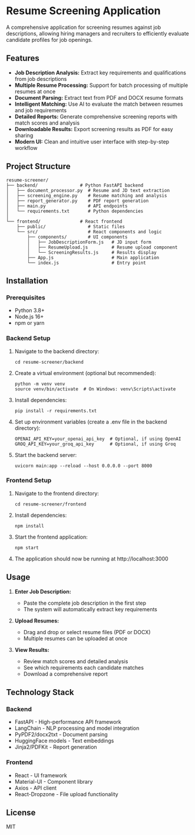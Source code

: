 # Resume Screening Application

A comprehensive application for screening resumes against job descriptions, allowing hiring managers and recruiters to efficiently evaluate candidate profiles for job openings.

## Features

- **Job Description Analysis:** Extract key requirements and qualifications from job descriptions
- **Multiple Resume Processing:** Support for batch processing of multiple resumes at once
- **Document Parsing:** Extract text from PDF and DOCX resume formats
- **Intelligent Matching:** Use AI to evaluate the match between resumes and job requirements
- **Detailed Reports:** Generate comprehensive screening reports with match scores and analysis
- **Downloadable Results:** Export screening results as PDF for easy sharing
- **Modern UI:** Clean and intuitive user interface with step-by-step workflow

## Project Structure

```
resume-screener/
├── backend/                # Python FastAPI backend
│   ├── document_processor.py  # Resume and JD text extraction
│   ├── screening_engine.py    # Resume matching and analysis
│   ├── report_generator.py    # PDF report generation
│   ├── main.py                # API endpoints
│   └── requirements.txt       # Python dependencies
│
└── frontend/               # React frontend
    ├── public/                # Static files
    └── src/                   # React components and logic
        ├── components/        # UI components
        │   ├── JobDescriptionForm.js   # JD input form
        │   ├── ResumeUpload.js         # Resume upload component
        │   └── ScreeningResults.js     # Results display
        ├── App.js                      # Main application
        └── index.js                    # Entry point
```

## Installation

### Prerequisites

- Python 3.8+
- Node.js 16+
- npm or yarn

### Backend Setup

1. Navigate to the backend directory:
   ```
   cd resume-screener/backend
   ```

2. Create a virtual environment (optional but recommended):
   ```
   python -m venv venv
   source venv/bin/activate  # On Windows: venv\Scripts\activate
   ```

3. Install dependencies:
   ```
   pip install -r requirements.txt
   ```

4. Set up environment variables (create a .env file in the backend directory):
   ```
   OPENAI_API_KEY=your_openai_api_key  # Optional, if using OpenAI
   GROQ_API_KEY=your_groq_api_key      # Optional, if using Groq
   ```

5. Start the backend server:
   ```
   uvicorn main:app --reload --host 0.0.0.0 --port 8000
   ```

### Frontend Setup

1. Navigate to the frontend directory:
   ```
   cd resume-screener/frontend
   ```

2. Install dependencies:
   ```
   npm install
   ```

3. Start the frontend application:
   ```
   npm start
   ```

4. The application should now be running at http://localhost:3000

## Usage

1. **Enter Job Description:**
   - Paste the complete job description in the first step
   - The system will automatically extract key requirements

2. **Upload Resumes:**
   - Drag and drop or select resume files (PDF or DOCX)
   - Multiple resumes can be uploaded at once

3. **View Results:**
   - Review match scores and detailed analysis
   - See which requirements each candidate matches
   - Download a comprehensive report

## Technology Stack

### Backend
- FastAPI - High-performance API framework
- LangChain - NLP processing and model integration
- PyPDF2/docx2txt - Document parsing
- HuggingFace models - Text embeddings
- Jinja2/PDFKit - Report generation

### Frontend
- React - UI framework
- Material-UI - Component library
- Axios - API client
- React-Dropzone - File upload functionality

## License

MIT
